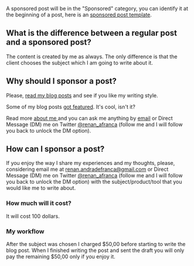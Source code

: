 A sponsored post will be in the "Sponsored" category, you can identify it at the beginning of a post, here is an [sponsored post template](https://renanfranca.github.io/sponsored-post-template.html).

## What is the difference between a regular post and a sponsored post?
The content is created by me as always. The only difference is that the client chooses the subject which I am going to write about it.

## Why should I sponsor a post?
Please, [read my blog posts](https://renanfranca.github.io/archive-date.html) and see if you like my writing style.

Some of my blog posts [got featured](https://www.polywork.com/renanfranca/collections/1086932). It's cool, isn't it?

Read more [about me ](https://renanfranca.github.io/about.html)and you can ask me anything by [email](mailto:renan.andradefranca@gmail.com) or Direct Message (DM) me on Twitter  [@renan_afranca](https://www.twitter.com/renan_afranca) (follow me and I will follow you back to unlock the DM option).

## How can I sponsor a post?
If you enjoy the way I share my experiences and my thoughts, please, considering email me at [renan.andradefranca@gmail.com](mailto:renan.andradefranca@gmail.com) or Direct Message (DM) me on Twitter  [@renan_afranca](https://www.twitter.com/renan_afranca) (follow me and I will follow you back to unlock the DM option) with the subject/product/tool that you would like me to write about.
### How much will it cost?
It will cost 100 dollars.

### My workflow 
After the subject was chosen I charged $50,00 before starting to write the blog post. When I finished writing the post and sent the draft you will only pay the remaining $50,00 only if you enjoy it.